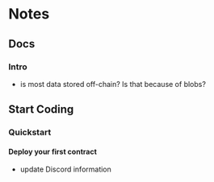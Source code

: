 # Notes

## Docs

### Intro

- is most data stored off-chain? Is that because of blobs?

## Start Coding

### Quickstart

#### Deploy your first contract

- update Discord information

